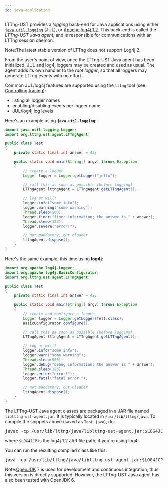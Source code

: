 ```yaml
---
id: java-application
---
```


LTTng-UST provides a _logging_ back-end for Java applications using
either
<a href="http://docs.oracle.com/javase/7/docs/api/java/util/logging/Logger.html" class="ext"><code>java.util.logging</code></a>
(JUL), or
<a href="http://logging.apache.org/log4j/1.2/" class="ext">Apache log4j 1.2</a>.
This back-end is called the _LTTng-UST Java agent_, and is responsible
for communications with an LTTng session daemon.

<div class="tip">
<p>
    <span class="t">Note:</span>The latest stable version of LTTng
    does not support Log4j 2.
</p>
</div>

From the user's point of view, once the LTTng-UST Java agent has been
initialized, JUL and log4j loggers may be created and used as usual.
The agent adds its own handler to the _root logger_, so that all
loggers may generate LTTng events with no effort.

Common JUL/log4j features are supported using the `lttng` tool
(see [Controlling tracing](#doc-controlling-tracing)):

  * listing all logger names
  * enabling/disabling events per logger name
  * JUL/log4j log levels

Here's an example using **`java.util.logging`**:

~~~ java
import java.util.logging.Logger;
import org.lttng.ust.agent.LTTngAgent;

public class Test
{
    private static final int answer = 42;

    public static void main(String[] argv) throws Exception
    {
        // create a logger
        Logger logger = Logger.getLogger("jello");

        // call this as soon as possible (before logging)
        LTTngAgent lttngAgent = LTTngAgent.getLTTngAgent();

        // log at will!
        logger.info("some info");
        logger.warning("some warning");
        Thread.sleep(500);
        logger.finer("finer information; the answer is " + answer);
        Thread.sleep(123);
        logger.severe("error!");

        // not mandatory, but cleaner
        lttngAgent.dispose();
    }
}
~~~

Here's the same example, this time using **log4j**:

~~~ java
import org.apache.log4j.Logger;
import org.apache.log4j.BasicConfigurator;
import org.lttng.ust.agent.LTTngAgent;

public class Test
{
    private static final int answer = 42;

    public static void main(String[] argv) throws Exception
    {
        // create and configure a logger
        Logger logger = Logger.getLogger(Test.class);
        BasicConfigurator.configure();

        // call this as soon as possible (before logging)
        LTTngAgent lttngAgent = LTTngAgent.getLTTngAgent();

        // log at will!
        logger.info("some info");
        logger.warn("some warning");
        Thread.sleep(500);
        logger.debug("debug information; the answer is " + answer);
        Thread.sleep(123);
        logger.error("error!");
        logger.fatal("fatal error!");

        // not mandatory, but cleaner
        lttngAgent.dispose();
    }
}
~~~

The LTTng-UST Java agent classes are packaged in a JAR file named
`liblttng-ust-agent.jar`. It is typically located in
`/usr/lib/lttng/java`. To compile the snippets above
(saved as `Test.java`), do:

<pre class="term">
javac -cp /usr/lib/lttng/java/liblttng-ust-agent.jar:$LOG4JCP Test.java
</pre>

where `$LOG4JCP` is the log4j 1.2 JAR file path, if you're using log4j.

You can run the resulting compiled class like this:

<pre class="term">
java -cp /usr/lib/lttng/java/liblttng-ust-agent.jar:$LOG4JCP:. Test
</pre>

<div class="tip">
<p>
    <span class="t">Note:</span><a href="http://openjdk.java.net/" class="ext">OpenJDK</a> 7
    is used for development and continuous integration, thus this
    version is directly supported. However, the LTTng-UST Java agent has
    also been tested with OpenJDK 6.
</p>
</div>
